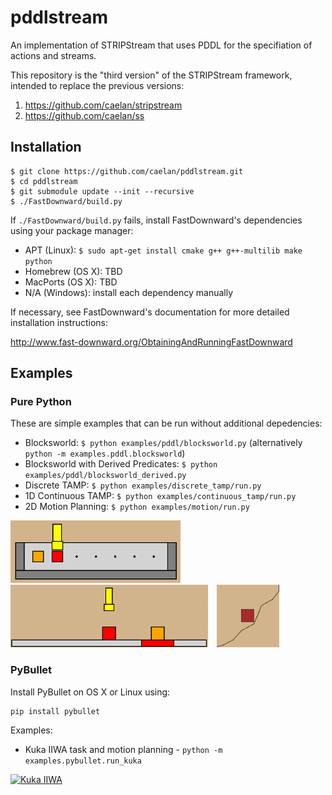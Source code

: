 # pddlstream

An implementation of STRIPStream that uses PDDL for the specifiation of actions and streams.

This repository is the "third version" of the STRIPStream framework, intended to replace the previous versions:

1) https://github.com/caelan/stripstream
2) https://github.com/caelan/ss

## Installation

```
$ git clone https://github.com/caelan/pddlstream.git
$ cd pddlstream
$ git submodule update --init --recursive
$ ./FastDownward/build.py
```

If `./FastDownward/build.py` fails, install FastDownward's dependencies using your package manager:
* APT (Linux): `$ sudo apt-get install cmake g++ g++-multilib make python`
* Homebrew (OS X): TBD
* MacPorts (OS X): TBD
* N/A (Windows): install each dependency manually

If necessary, see FastDownward's documentation for more detailed installation instructions:

http://www.fast-downward.org/ObtainingAndRunningFastDownward

## Examples

### Pure Python

These are simple examples that can be run without additional depedencies:
* Blocksworld: `$ python examples/pddl/blocksworld.py` (alternatively `python -m examples.pddl.blocksworld`)
* Blocksworld with Derived Predicates: `$ python examples/pddl/blocksworld_derived.py`
* Discrete TAMP: `$ python examples/discrete_tamp/run.py`
* 1D Continuous TAMP: `$ python examples/continuous_tamp/run.py`
* 2D Motion Planning: `$ python examples/motion/run.py`

<img src="images/discrete_tamp.png" height="100">&emsp;<img src="images/continuous_tamp.png" height="100">&emsp;<img src="images/motion.png" height="100">

### PyBullet

Install PyBullet on OS X or Linux using: 
```
pip install pybullet
```

Examples:
* Kuka IIWA task and motion planning - ```python -m examples.pybullet.run_kuka```

[![Kuka IIWA](https://img.youtube.com/vi/3HJrkgIGK7c/0.jpg)](https://www.youtube.com/watch?v=3HJrkgIGK7c)
<!--[![PR2](https://img.youtube.com/vi/oWr6m12nXcM/0.jpg)](https://www.youtube.com/watch?v=oWr6m12nXcM)-->

